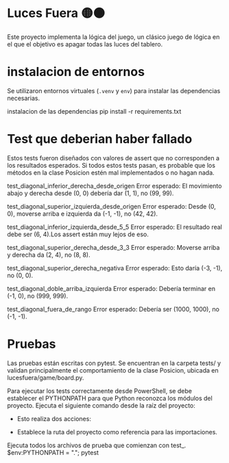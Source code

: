 # Luces Fuera 🟡⚫

Este proyecto implementa la lógica del juego, un clásico juego de lógica en el que el objetivo es apagar todas las luces del tablero.

#  instalacion de entornos
Se utilizaron entornos virtuales (`.venv` y `env`) para instalar las dependencias necesarias.

instalacion de las dependencias 
pip install -r requirements.txt

#  Test que deberian haber fallado 
Estos tests fueron diseñados con valores de assert que no corresponden a los resultados esperados. Si todos estos tests pasan, es probable que los métodos en la clase Posicion estén mal implementados o no hagan nada.

test_diagonal_inferior_derecha_desde_origen
Error esperado: El movimiento abajo y derecha desde (0, 0) debería dar (1, 1), no (99, 99).

test_diagonal_superior_izquierda_desde_origen
Error esperado: Desde (0, 0), moverse arriba e izquierda da (-1, -1), no (42, 42).

test_diagonal_inferior_izquierda_desde_5_5
Error esperado: El resultado real debe ser (6, 4).Los assert están muy lejos de eso.

test_diagonal_superior_derecha_desde_3_3
Error esperado: Moverse arriba y derecha da (2, 4), no (8, 8).

test_diagonal_superior_derecha_negativa
Error esperado: Esto daría (-3, -1), no (0, 0).

test_diagonal_doble_arriba_izquierda
Error esperado: Debería terminar en (-1, 0), no (999, 999).


test_diagonal_fuera_de_rango
Error esperado: Debería ser (1000, 1000), no (-1, -1).

#  Pruebas

Las pruebas están escritas con pytest. Se encuentran en la carpeta tests/ y validan principalmente el comportamiento de la clase Posicion, ubicada en lucesfuera/game/board.py.

Para ejecutar los tests correctamente desde PowerShell, se debe establecer el PYTHONPATH para que Python reconozca los módulos del proyecto. Ejecuta el siguiente comando desde la raíz del proyecto:

- Esto realiza dos acciones:

- Establece la ruta del proyecto como referencia para las importaciones.

Ejecuta todos los archivos de prueba que comienzan con test_.
$env:PYTHONPATH = "."; pytest

